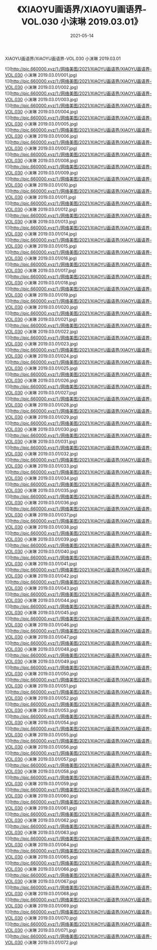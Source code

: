 ﻿---
layout: post
title:  《XIAOYU画语界/XIAOYU画语界-VOL.030 小沫琳 2019.03.01》
date:   2021-05-14
img: http://pic.660000.xyz/1:/网络美图/2021/XIAOYU画语界/XIAOYU画语界-VOL.030 小沫琳 2019.03.01/000.jpg
categories: [美女, 清纯, 唯美]
---

XIAOYU画语界/XIAOYU画语界-VOL.030 小沫琳 2019.03.01

 ![](http://pic.660000.xyz/1:/网络美图/2021/XIAOYU画语界/XIAOYU画语界-VOL.030 小沫琳 2019.03.01/001.jpg) <br>![](http://pic.660000.xyz/1:/网络美图/2021/XIAOYU画语界/XIAOYU画语界-VOL.030 小沫琳 2019.03.01/002.jpg) <br>![](http://pic.660000.xyz/1:/网络美图/2021/XIAOYU画语界/XIAOYU画语界-VOL.030 小沫琳 2019.03.01/003.jpg) <br>![](http://pic.660000.xyz/1:/网络美图/2021/XIAOYU画语界/XIAOYU画语界-VOL.030 小沫琳 2019.03.01/004.jpg) <br>![](http://pic.660000.xyz/1:/网络美图/2021/XIAOYU画语界/XIAOYU画语界-VOL.030 小沫琳 2019.03.01/005.jpg) <br>![](http://pic.660000.xyz/1:/网络美图/2021/XIAOYU画语界/XIAOYU画语界-VOL.030 小沫琳 2019.03.01/006.jpg) <br>![](http://pic.660000.xyz/1:/网络美图/2021/XIAOYU画语界/XIAOYU画语界-VOL.030 小沫琳 2019.03.01/007.jpg) <br>![](http://pic.660000.xyz/1:/网络美图/2021/XIAOYU画语界/XIAOYU画语界-VOL.030 小沫琳 2019.03.01/008.jpg) <br>![](http://pic.660000.xyz/1:/网络美图/2021/XIAOYU画语界/XIAOYU画语界-VOL.030 小沫琳 2019.03.01/009.jpg) <br>![](http://pic.660000.xyz/1:/网络美图/2021/XIAOYU画语界/XIAOYU画语界-VOL.030 小沫琳 2019.03.01/010.jpg) <br>![](http://pic.660000.xyz/1:/网络美图/2021/XIAOYU画语界/XIAOYU画语界-VOL.030 小沫琳 2019.03.01/011.jpg) <br>![](http://pic.660000.xyz/1:/网络美图/2021/XIAOYU画语界/XIAOYU画语界-VOL.030 小沫琳 2019.03.01/012.jpg) <br>![](http://pic.660000.xyz/1:/网络美图/2021/XIAOYU画语界/XIAOYU画语界-VOL.030 小沫琳 2019.03.01/013.jpg) <br>![](http://pic.660000.xyz/1:/网络美图/2021/XIAOYU画语界/XIAOYU画语界-VOL.030 小沫琳 2019.03.01/014.jpg) <br>![](http://pic.660000.xyz/1:/网络美图/2021/XIAOYU画语界/XIAOYU画语界-VOL.030 小沫琳 2019.03.01/015.jpg) <br>![](http://pic.660000.xyz/1:/网络美图/2021/XIAOYU画语界/XIAOYU画语界-VOL.030 小沫琳 2019.03.01/016.jpg) <br>![](http://pic.660000.xyz/1:/网络美图/2021/XIAOYU画语界/XIAOYU画语界-VOL.030 小沫琳 2019.03.01/017.jpg) <br>![](http://pic.660000.xyz/1:/网络美图/2021/XIAOYU画语界/XIAOYU画语界-VOL.030 小沫琳 2019.03.01/018.jpg) <br>![](http://pic.660000.xyz/1:/网络美图/2021/XIAOYU画语界/XIAOYU画语界-VOL.030 小沫琳 2019.03.01/019.jpg) <br>![](http://pic.660000.xyz/1:/网络美图/2021/XIAOYU画语界/XIAOYU画语界-VOL.030 小沫琳 2019.03.01/020.jpg) <br>![](http://pic.660000.xyz/1:/网络美图/2021/XIAOYU画语界/XIAOYU画语界-VOL.030 小沫琳 2019.03.01/021.jpg) <br>![](http://pic.660000.xyz/1:/网络美图/2021/XIAOYU画语界/XIAOYU画语界-VOL.030 小沫琳 2019.03.01/022.jpg) <br>![](http://pic.660000.xyz/1:/网络美图/2021/XIAOYU画语界/XIAOYU画语界-VOL.030 小沫琳 2019.03.01/023.jpg) <br>![](http://pic.660000.xyz/1:/网络美图/2021/XIAOYU画语界/XIAOYU画语界-VOL.030 小沫琳 2019.03.01/024.jpg) <br>![](http://pic.660000.xyz/1:/网络美图/2021/XIAOYU画语界/XIAOYU画语界-VOL.030 小沫琳 2019.03.01/025.jpg) <br>![](http://pic.660000.xyz/1:/网络美图/2021/XIAOYU画语界/XIAOYU画语界-VOL.030 小沫琳 2019.03.01/026.jpg) <br>![](http://pic.660000.xyz/1:/网络美图/2021/XIAOYU画语界/XIAOYU画语界-VOL.030 小沫琳 2019.03.01/027.jpg) <br>![](http://pic.660000.xyz/1:/网络美图/2021/XIAOYU画语界/XIAOYU画语界-VOL.030 小沫琳 2019.03.01/028.jpg) <br>![](http://pic.660000.xyz/1:/网络美图/2021/XIAOYU画语界/XIAOYU画语界-VOL.030 小沫琳 2019.03.01/029.jpg) <br>![](http://pic.660000.xyz/1:/网络美图/2021/XIAOYU画语界/XIAOYU画语界-VOL.030 小沫琳 2019.03.01/030.jpg) <br>![](http://pic.660000.xyz/1:/网络美图/2021/XIAOYU画语界/XIAOYU画语界-VOL.030 小沫琳 2019.03.01/031.jpg) <br>![](http://pic.660000.xyz/1:/网络美图/2021/XIAOYU画语界/XIAOYU画语界-VOL.030 小沫琳 2019.03.01/032.jpg) <br>![](http://pic.660000.xyz/1:/网络美图/2021/XIAOYU画语界/XIAOYU画语界-VOL.030 小沫琳 2019.03.01/033.jpg) <br>![](http://pic.660000.xyz/1:/网络美图/2021/XIAOYU画语界/XIAOYU画语界-VOL.030 小沫琳 2019.03.01/034.jpg) <br>![](http://pic.660000.xyz/1:/网络美图/2021/XIAOYU画语界/XIAOYU画语界-VOL.030 小沫琳 2019.03.01/035.jpg) <br>![](http://pic.660000.xyz/1:/网络美图/2021/XIAOYU画语界/XIAOYU画语界-VOL.030 小沫琳 2019.03.01/036.jpg) <br>![](http://pic.660000.xyz/1:/网络美图/2021/XIAOYU画语界/XIAOYU画语界-VOL.030 小沫琳 2019.03.01/037.jpg) <br>![](http://pic.660000.xyz/1:/网络美图/2021/XIAOYU画语界/XIAOYU画语界-VOL.030 小沫琳 2019.03.01/038.jpg) <br>![](http://pic.660000.xyz/1:/网络美图/2021/XIAOYU画语界/XIAOYU画语界-VOL.030 小沫琳 2019.03.01/039.jpg) <br>![](http://pic.660000.xyz/1:/网络美图/2021/XIAOYU画语界/XIAOYU画语界-VOL.030 小沫琳 2019.03.01/040.jpg) <br>![](http://pic.660000.xyz/1:/网络美图/2021/XIAOYU画语界/XIAOYU画语界-VOL.030 小沫琳 2019.03.01/041.jpg) <br>![](http://pic.660000.xyz/1:/网络美图/2021/XIAOYU画语界/XIAOYU画语界-VOL.030 小沫琳 2019.03.01/042.jpg) <br>![](http://pic.660000.xyz/1:/网络美图/2021/XIAOYU画语界/XIAOYU画语界-VOL.030 小沫琳 2019.03.01/043.jpg) <br>![](http://pic.660000.xyz/1:/网络美图/2021/XIAOYU画语界/XIAOYU画语界-VOL.030 小沫琳 2019.03.01/044.jpg) <br>![](http://pic.660000.xyz/1:/网络美图/2021/XIAOYU画语界/XIAOYU画语界-VOL.030 小沫琳 2019.03.01/045.jpg) <br>![](http://pic.660000.xyz/1:/网络美图/2021/XIAOYU画语界/XIAOYU画语界-VOL.030 小沫琳 2019.03.01/046.jpg) <br>![](http://pic.660000.xyz/1:/网络美图/2021/XIAOYU画语界/XIAOYU画语界-VOL.030 小沫琳 2019.03.01/047.jpg) <br>![](http://pic.660000.xyz/1:/网络美图/2021/XIAOYU画语界/XIAOYU画语界-VOL.030 小沫琳 2019.03.01/048.jpg) <br>![](http://pic.660000.xyz/1:/网络美图/2021/XIAOYU画语界/XIAOYU画语界-VOL.030 小沫琳 2019.03.01/049.jpg) <br>![](http://pic.660000.xyz/1:/网络美图/2021/XIAOYU画语界/XIAOYU画语界-VOL.030 小沫琳 2019.03.01/050.jpg) <br>![](http://pic.660000.xyz/1:/网络美图/2021/XIAOYU画语界/XIAOYU画语界-VOL.030 小沫琳 2019.03.01/051.jpg) <br>![](http://pic.660000.xyz/1:/网络美图/2021/XIAOYU画语界/XIAOYU画语界-VOL.030 小沫琳 2019.03.01/052.jpg) <br>![](http://pic.660000.xyz/1:/网络美图/2021/XIAOYU画语界/XIAOYU画语界-VOL.030 小沫琳 2019.03.01/053.jpg) <br>![](http://pic.660000.xyz/1:/网络美图/2021/XIAOYU画语界/XIAOYU画语界-VOL.030 小沫琳 2019.03.01/054.jpg) <br>![](http://pic.660000.xyz/1:/网络美图/2021/XIAOYU画语界/XIAOYU画语界-VOL.030 小沫琳 2019.03.01/055.jpg) <br>![](http://pic.660000.xyz/1:/网络美图/2021/XIAOYU画语界/XIAOYU画语界-VOL.030 小沫琳 2019.03.01/056.jpg) <br>![](http://pic.660000.xyz/1:/网络美图/2021/XIAOYU画语界/XIAOYU画语界-VOL.030 小沫琳 2019.03.01/057.jpg) <br>![](http://pic.660000.xyz/1:/网络美图/2021/XIAOYU画语界/XIAOYU画语界-VOL.030 小沫琳 2019.03.01/058.jpg) <br>![](http://pic.660000.xyz/1:/网络美图/2021/XIAOYU画语界/XIAOYU画语界-VOL.030 小沫琳 2019.03.01/059.jpg) <br>![](http://pic.660000.xyz/1:/网络美图/2021/XIAOYU画语界/XIAOYU画语界-VOL.030 小沫琳 2019.03.01/060.jpg) <br>![](http://pic.660000.xyz/1:/网络美图/2021/XIAOYU画语界/XIAOYU画语界-VOL.030 小沫琳 2019.03.01/061.jpg) <br>![](http://pic.660000.xyz/1:/网络美图/2021/XIAOYU画语界/XIAOYU画语界-VOL.030 小沫琳 2019.03.01/062.jpg) <br>![](http://pic.660000.xyz/1:/网络美图/2021/XIAOYU画语界/XIAOYU画语界-VOL.030 小沫琳 2019.03.01/063.jpg) <br>![](http://pic.660000.xyz/1:/网络美图/2021/XIAOYU画语界/XIAOYU画语界-VOL.030 小沫琳 2019.03.01/064.jpg) <br>![](http://pic.660000.xyz/1:/网络美图/2021/XIAOYU画语界/XIAOYU画语界-VOL.030 小沫琳 2019.03.01/065.jpg) <br>![](http://pic.660000.xyz/1:/网络美图/2021/XIAOYU画语界/XIAOYU画语界-VOL.030 小沫琳 2019.03.01/066.jpg) <br>![](http://pic.660000.xyz/1:/网络美图/2021/XIAOYU画语界/XIAOYU画语界-VOL.030 小沫琳 2019.03.01/067.jpg) <br>![](http://pic.660000.xyz/1:/网络美图/2021/XIAOYU画语界/XIAOYU画语界-VOL.030 小沫琳 2019.03.01/068.jpg) <br>![](http://pic.660000.xyz/1:/网络美图/2021/XIAOYU画语界/XIAOYU画语界-VOL.030 小沫琳 2019.03.01/069.jpg) <br>![](http://pic.660000.xyz/1:/网络美图/2021/XIAOYU画语界/XIAOYU画语界-VOL.030 小沫琳 2019.03.01/070.jpg) <br>![](http://pic.660000.xyz/1:/网络美图/2021/XIAOYU画语界/XIAOYU画语界-VOL.030 小沫琳 2019.03.01/071.jpg) <br>![](http://pic.660000.xyz/1:/网络美图/2021/XIAOYU画语界/XIAOYU画语界-VOL.030 小沫琳 2019.03.01/072.jpg) <br>